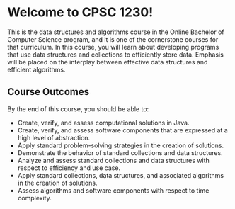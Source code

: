 # Welcome to CPSC 1230!

This is the data structures and algorithms course in the Online Bachelor of
Computer Science program, and it is one of the cornerstone courses for that
curriculum. In this course, you will learn about developing programs that use
data structures and collections to efficiently store data. Emphasis will be
placed on the interplay between effective data structures and efficient
algorithms.

## Course Outcomes

By the end of this course, you should be able to:

- Create, verify, and assess computational solutions in Java.
- Create, verify, and assess software components that are expressed at a high level of abstraction.
- Apply standard problem-solving strategies in the creation of solutions.
- Demonstrate the behavior of standard collections and data structures.
- Analyze and assess standard collections and data structures with respect to efficiency and use case.
- Apply standard collections, data structures, and associated algorithms in the creation of solutions.
- Assess algorithms and software components with respect to time complexity.

